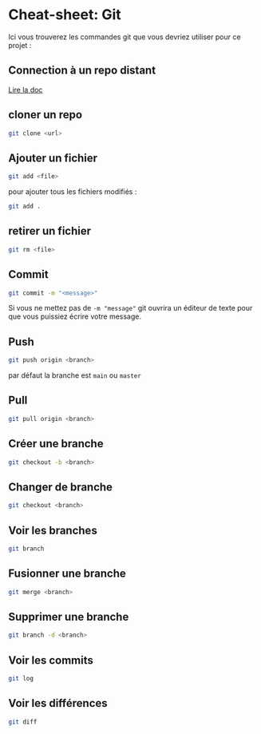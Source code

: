 # Cheat-sheet: Git

Ici vous trouverez les commandes git que vous devriez utiliser pour ce projet :


## Connection à un repo distant
[Lire la doc](https://docs.github.com/en/get-started/quickstart/set-up-git)

## cloner un repo
```bash
git clone <url>
```

## Ajouter un fichier
```bash
git add <file>
```
pour ajouter tous les fichiers modifiés :
```bash
git add .
```

## retirer un fichier
```bash
git rm <file>
```

## Commit
```bash
git commit -m "<message>"
```
Si vous ne mettez pas de `-m "message"` git ouvrira un éditeur de texte pour que vous puissiez écrire votre message.

## Push
```bash
git push origin <branch>
```
par défaut la branche est `main` ou `master`

## Pull
```bash
git pull origin <branch>
```

## Créer une branche
```bash
git checkout -b <branch>
```

## Changer de branche
```bash
git checkout <branch>
```

## Voir les branches
```bash
git branch
```

## Fusionner une branche
```bash
git merge <branch>
```

## Supprimer une branche
```bash
git branch -d <branch>
```

## Voir les commits
```bash
git log
```

## Voir les différences
```bash
git diff
```

